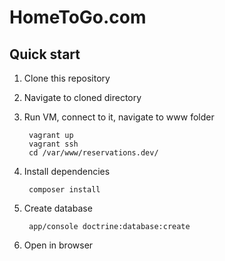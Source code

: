 HomeToGo.com
===

## Quick start

1. Clone this repository
2. Navigate to cloned directory
3. Run VM, connect to it, navigate to www folder

        vagrant up
        vagrant ssh
        cd /var/www/reservations.dev/

4. Install dependencies

        composer install

5. Create database

        app/console doctrine:database:create

6. Open in browser 
